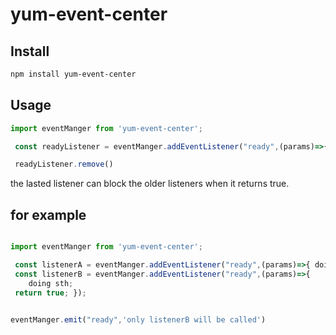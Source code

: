 # yum-event-center

## Install

```bash
npm install yum-event-center
```

## Usage

```js
import eventManger from 'yum-event-center';

 const readyListener = eventManger.addEventListener("ready",(params)=>{ doing sth.});

 readyListener.remove()
```

the lasted listener can block the older listeners when it returns true.

## for example

```js

import eventManger from 'yum-event-center';

 const listenerA = eventManger.addEventListener("ready",(params)=>{ doing sth.});
 const listenerB = eventManger.addEventListener("ready",(params)=>{
    doing sth;
 return true; });


eventManger.emit("ready",'only listenerB will be called')


```
